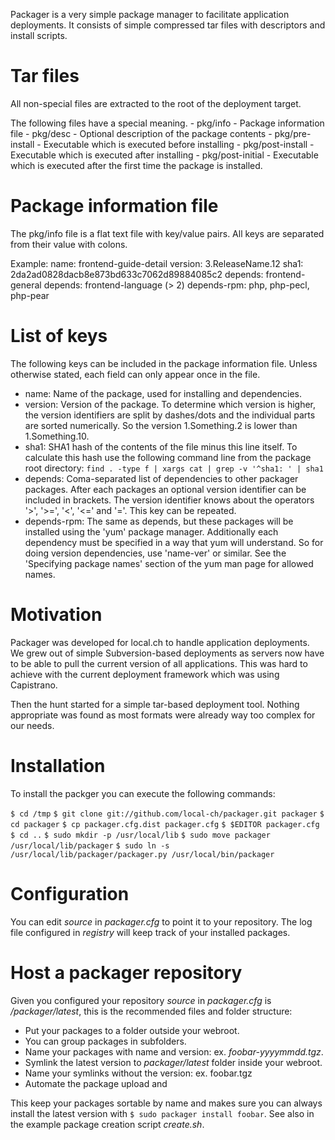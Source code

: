 Packager is a very simple package manager to facilitate application
deployments. It consists of simple compressed tar files with descriptors and
install scripts.

Tar files
=========
All non-special files are extracted to the root of the deployment target.

The following files have a special meaning.
    - pkg/info - Package information file
    - pkg/desc - Optional description of the package contents
    - pkg/pre-install  - Executable which is executed before installing
    - pkg/post-install - Executable which is executed after installing
    - pkg/post-initial - Executable which is executed after the first time
                         the package is installed.


Package information file
========================
The pkg/info file is a flat text file with key/value pairs. All keys are
separated from their value with colons.

Example:
    name: frontend-guide-detail
    version: 3.ReleaseName.12
    sha1: 2da2ad0828dacb8e873bd633c7062d89884085c2
    depends: frontend-general
    depends: frontend-language (> 2)
    depends-rpm: php, php-pecl, php-pear


List of keys
============
The following keys can be included in the package information file. Unless
otherwise stated, each field can only appear once in the file.

  * name: Name of the package, used for installing and dependencies.
  * version: Version of the package. To determine which version is higher, the
    version identifiers are split by dashes/dots and the individual parts are
    sorted numerically. So the version 1.Something.2 is lower than
    1.Something.10.
  * sha1: SHA1 hash of the contents of the file minus this line itself. To
    calculate this hash use the following command line from the package root
    directory:
      `find . -type f | xargs cat | grep -v '^sha1: ' | sha1`
  * depends: Coma-separated list of dependencies to other packager packages.
    After each packages an optional version identifier can be included in
    brackets. The version identifier knows about the operators '>', '>=', '<',
    '<=' and '='. This key can be repeated.
  * depends-rpm: The same as depends, but these packages will be installed
    using the 'yum' package manager. Additionally each dependency must be
    specified in a way that yum will understand. So for doing version
    dependencies, use 'name-ver' or similar. See the 'Specifying package
    names' section of the yum man page for allowed names.


Motivation
==========
Packager was developed for local.ch to handle application deployments. We grew
out of simple Subversion-based deployments as servers now have to be able to
pull the current version of all applications. This was hard to achieve with
the current deployment framework which was using Capistrano.

Then the hunt started for a simple tar-based deployment tool. Nothing
appropriate was found as most formats were already way too complex for our
needs.


Installation
============
To install the packger you can execute the following commands:

`$ cd /tmp`
`$ git clone git://github.com/local-ch/packager.git packager`
`$ cd packager`
`$ cp packager.cfg.dist packager.cfg`
`$ $EDITOR packager.cfg`
`$ cd ..`
`$ sudo mkdir -p /usr/local/lib`
`$ sudo move packager /usr/local/lib/packager`
`$ sudo ln -s /usr/local/lib/packager/packager.py /usr/local/bin/packager`


Configuration
=============
You can edit *source* in *packager.cfg* to point it to your repository.
The log file configured in *registry* will keep track of your installed 
packages.


Host a packager repository
==========================
Given you configured your repository *source* in *packager.cfg* is 
_/packager/latest_, this is the recommended files and folder structure:

  * Put your packages to a folder outside your webroot.
  * You can group packages in subfolders.
  * Name your packages with name and version: ex. *foobar-yyyymmdd.tgz*.
  * Symlink the latest version to *packager/latest* folder inside your 
    webroot.
  * Name your symlinks without the version: ex. foobar.tgz
  * Automate the package upload and 

This keep your packages sortable by name and makes sure you can always 
install the latest version with `$ sudo packager install foobar`.
See also in the example package creation script *create.sh*.